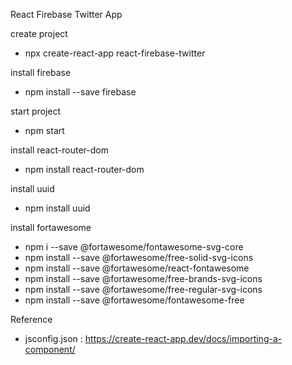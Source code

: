 React Firebase Twitter App

create project
- npx create-react-app react-firebase-twitter

install firebase
- npm install --save firebase

start project
- npm start

install react-router-dom
- npm install react-router-dom

install uuid
- npm install uuid

install fortawesome
- npm i --save @fortawesome/fontawesome-svg-core
- npm install --save @fortawesome/free-solid-svg-icons
- npm install --save @fortawesome/react-fontawesome
- npm install --save @fortawesome/free-brands-svg-icons
- npm install --save @fortawesome/free-regular-svg-icons
- npm install --save @fortawesome/fontawesome-free

Reference
- jsconfig.json : https://create-react-app.dev/docs/importing-a-component/

